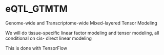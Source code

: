 # eQTL_GTMTM
Genome-wide and Transcriptome-wide Mixed-layered Tensor Modeling

We will do tissue-specific linear factor modeling and tensor modeling, all conditional on cis- direct linear modeling

This is done with TensorFlow
